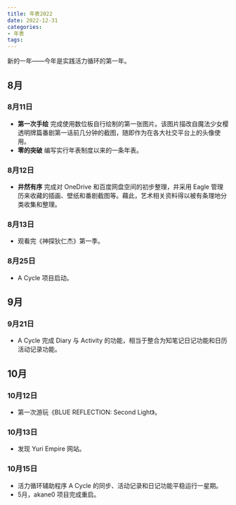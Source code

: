 ```yaml
---
title: 年表2022
date: 2022-12-31
categories:
- 年表
tags:
---
```


新的一年——今年是实践活力循环的第一年。

## 8月

### 8月11日

- **第一次手绘** 完成使用数位板自行绘制的第一张图片。该图片描改自魔法少女樱透明牌篇番剧第一话前几分钟的截图，随即作为在各大社交平台上的头像使用。
- **零的突破** 编写实行年表制度以来的一条年表。

### 8月12日

- **井然有序** 完成对 OneDrive 和百度网盘空间的初步整理，并采用 Eagle 管理历来收藏的插画、壁纸和番剧截图等。藉此，艺术相关资料得以被有条理地分类收集和整理。

### 8月13日

- 观看完《神探狄仁杰》第一季。

### 8月25日

- A Cycle 项目启动。

## 9月

### 9月21日

- A Cycle 完成 Diary 与 Activity 的功能，相当于整合为知笔记日记功能和日历活动记录功能。

## 10月

### 10月12日

- 第一次游玩《BLUE REFLECTION: Second Light》。

### 10月13日

- 发现 Yuri Empire 网站。

### 10月15日

- 活力循环辅助程序 A Cycle 的同步、活动记录和日记功能平稳运行一星期。
- 5月，akane0 项目完成重启。
